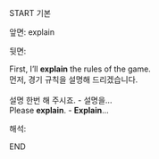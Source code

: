 START
기본

앞면:
explain


뒷면:
<div><div><div>First, I’ll <b>explain</b> the rules of the game. </div><div>먼저, 경기 규칙을 설명해 드리겠습니다.<br><div><div><br>설명 한번 해 주시죠. - 설명을...</div></div><div><div>Please <strong>explain</strong>. - <strong>Explain</strong>...</div></div></div></div></div>


해석:

END